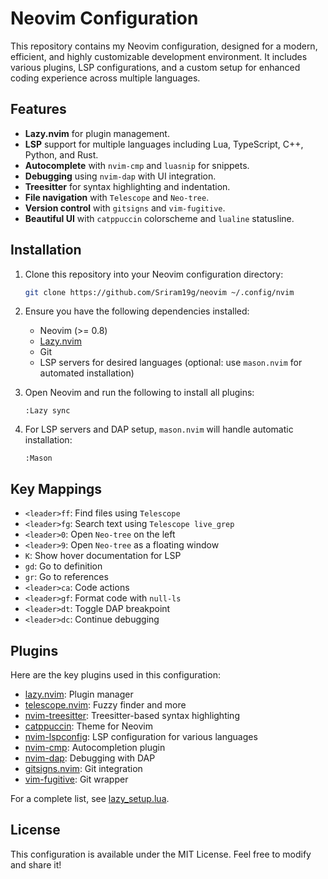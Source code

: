 # Neovim Configuration

This repository contains my Neovim configuration, designed for a modern, efficient, and highly customizable development environment. It includes various plugins, LSP configurations, and a custom setup for enhanced coding experience across multiple languages.

## Features

- **Lazy.nvim** for plugin management.
- **LSP** support for multiple languages including Lua, TypeScript, C++, Python, and Rust.
- **Autocomplete** with `nvim-cmp` and `luasnip` for snippets.
- **Debugging** using `nvim-dap` with UI integration.
- **Treesitter** for syntax highlighting and indentation.
- **File navigation** with `Telescope` and `Neo-tree`.
- **Version control** with `gitsigns` and `vim-fugitive`.
- **Beautiful UI** with `catppuccin` colorscheme and `lualine` statusline.

## Installation

1. Clone this repository into your Neovim configuration directory:
    ```bash
    git clone https://github.com/Sriram19g/neovim ~/.config/nvim
    ```

2. Ensure you have the following dependencies installed:
   - Neovim (>= 0.8)
   - [Lazy.nvim](https://github.com/folke/lazy.nvim)
   - Git
   - LSP servers for desired languages (optional: use `mason.nvim` for automated installation)

3. Open Neovim and run the following to install all plugins:
    ```vim
    :Lazy sync
    ```

4. For LSP servers and DAP setup, `mason.nvim` will handle automatic installation:
    ```vim
    :Mason
    ```

## Key Mappings

- `<leader>ff`: Find files using `Telescope`
- `<leader>fg`: Search text using `Telescope live_grep`
- `<leader>0`: Open `Neo-tree` on the left
- `<leader>9`: Open `Neo-tree` as a floating window
- `K`: Show hover documentation for LSP
- `gd`: Go to definition
- `gr`: Go to references
- `<leader>ca`: Code actions
- `<leader>gf`: Format code with `null-ls`
- `<leader>dt`: Toggle DAP breakpoint
- `<leader>dc`: Continue debugging

## Plugins

Here are the key plugins used in this configuration:
- [lazy.nvim](https://github.com/folke/lazy.nvim): Plugin manager
- [telescope.nvim](https://github.com/nvim-telescope/telescope.nvim): Fuzzy finder and more
- [nvim-treesitter](https://github.com/nvim-treesitter/nvim-treesitter): Treesitter-based syntax highlighting
- [catppuccin](https://github.com/catppuccin/nvim): Theme for Neovim
- [nvim-lspconfig](https://github.com/neovim/nvim-lspconfig): LSP configuration for various languages
- [nvim-cmp](https://github.com/hrsh7th/nvim-cmp): Autocompletion plugin
- [nvim-dap](https://github.com/mfussenegger/nvim-dap): Debugging with DAP
- [gitsigns.nvim](https://github.com/lewis6991/gitsigns.nvim): Git integration
- [vim-fugitive](https://github.com/tpope/vim-fugitive): Git wrapper

For a complete list, see [lazy_setup.lua](./lua/lazy_setup.lua).

## License

This configuration is available under the MIT License. Feel free to modify and share it!
